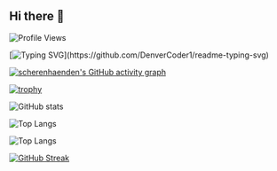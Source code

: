 ## Hi there 👋

<!--
**scherenhaenden/scherenhaenden** is a ✨ _special_ ✨ repository because its `README.md` (this file) appears on your GitHub profile.

Here are some ideas to get you started:

- 🔭 I’m currently working on ...
- 🌱 I’m currently learning ...
- 👯 I’m looking to collaborate on ...
- 🤔 I’m looking for help with ...
- 💬 Ask me about ...
- 📫 How to reach me: ...
- 😄 Pronouns: ...
- ⚡ Fun fact: ...
-->

<!-- Profile View Counter -->
![Profile Views](https://komarev.com/ghpvc/?username=scherenhaenden&color=brightgreen)

<!-- Readme Typing SVG (Animated Typing Effect) -->
[![Typing SVG](https://readme-typing-svg.herokuapp.com/?lines=Hello,+I'm+scherenhaenden;Welcome+to+my+profile!)](https://github.com/DenverCoder1/readme-typing-svg)


<!-- GitHub Activity Graph -->
[![scherenhaenden's GitHub activity graph](https://github-readme-activity-graph.vercel.app/graph?username=scherenhaenden&bg_color=862d8c&color=000000&line=000000&point=00f5ff&area=true&hide_border=true)](https://github.com/ashutosh00710/github-readme-activity-graph)


[![trophy](https://github-profile-trophy.vercel.app/?username=scherenhaenden&theme=onedark)](https://github.com/ryo-ma/github-profile-trophy)


![GitHub stats](https://github-readme-stats.vercel.app/api?username=scherenhaenden&show_icons=true&bg_color=30,00f5ff,ff00ff,233aa8&title_color=000000&text_color=000000)


![Top Langs](https://github-readme-stats.vercel.app/api/top-langs/?username=scherenhaenden&show_icons=true&bg_color=30,00f5ff,ff00ff,233aa8&title_color=000000&text_color=000000)

![Top Langs](https://github-readme-stats.vercel.app/api/top-langs/?username=scherenhaenden&layout=compact&show_icons=true&bg_color=30,00f5ff,ff00ff,233aa8&title_color=000000&text_color=000000)



<!-- GitHub Streak Stats -->
[![GitHub Streak](https://streak-stats.demolab.com/?user=scherenhaenden&theme=radical)](https://git.io/streak-stats)






<!-- GitHub Readme Quotes - ->
![Quote](https://github-readme-quotes.herokuapp.com/quote)

<!-- Spotify Now-Playing Widget - ->
![Spotify](https://spotify-github-profile.vercel.app/api/now-playing)

<!-- Twitter Latest Tweets - ->
![Twitter](https://github-readme-twitter.gazf.vercel.app/api?id=scherenhaenden)

<!-- StackOverflow Stats - ->
![StackOverflow](https://github-readme-stackoverflow.vercel.app/?userID=your_stackoverflow_user_id)

<!-- Medium Latest Articles - ->
![Medium](https://github-readme-medium.vercel.app/?username=your_medium_username)

<!-- Dev.to Latest Articles - ->
![Dev.to](https://github-readme-devto.vercel.app/api/articles?username=your_devto_username)

<!-- YouTube Latest Videos - ->
![YouTube](https://github-readme-youtube.vercel.app/api?channel_id=your_channel_id)


![Waketime](https://github-readme-stats.vercel.app/api/wakatime?username=scherenhaenden&show_icons=true&hide_border=true&line_height=27&display_name=scherenhaenden&theme=react&hide=stars,issues)


<img src="https://raw.githubusercontent.com/scherenhaenden/scherenhaenden/master/github-contribution-grid-snake.svg" alt="snake"></img>

[![GitHub Skyline](https://skyline.github.com/scherenhaenden/scherenhaenden.png)](https://skyline.github.com/scherenhaenden/scherenhaenden)


![Dev.to](https://github-readme-devto.vercel.app/api/articles?username=your_devto_username)  (Replace with your Dev.to username)



-->


